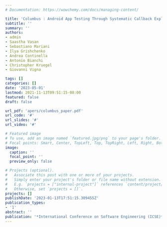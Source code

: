 ```yaml
---
# Documentation: https://wowchemy.com/docs/managing-content/

title: 'Columbus : Android App Testing Through Systematic Callback Exploration'
subtitle: ''
summary: ''
authors:
- admin
- Saastha Vasan
- Sebastiano Mariani
- Ilya Grishchenko
- Andrea Continella
- Antonio Bianchi
- Christopher Kruegel
- Giovanni Vigna

tags: []
categories: []
date: '2023-05-01'
lastmod: 2021-11-13T09:51:15-08:00
featured: false
draft: false

url_pdf: 'apers/columbus_paper.pdf'
url_code: '#'
url_slides: '#'
url_video: '#'

# Featured image
# To use, add an image named `featured.jpg/png` to your page's folder.
# Focal points: Smart, Center, TopLeft, Top, TopRight, Left, Right, BottomLeft, Bottom, BottomRight.
image:
  caption: ''
  focal_point: ''
  preview_only: false

# Projects (optional).
#   Associate this post with one or more of your projects.
#   Simply enter your project's folder or file name without extension.
#   E.g. `projects = ["internal-project"]` references `content/project/deep-learning/index.md`.
#   Otherwise, set `projects = []`.
projects: []
publishDate: '2023-01-13T17:51:15.309455Z'
publication_types:
- '1'
abstract: ''
publication: '*International Conference on Software Engineering (ICSE)*'
---
```

